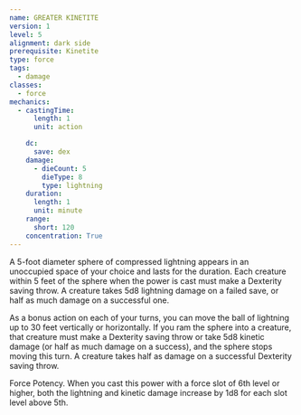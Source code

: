 ```yaml
---
name: GREATER KINETITE
version: 1
level: 5
alignment: dark side
prerequisite: Kinetite
type: force
tags:
  - damage
classes:
  - force
mechanics:
  - castingTime:
      length: 1
      unit: action

    dc:
      save: dex
    damage:
      - dieCount: 5
        dieType: 8
        type: lightning
    duration:
      length: 1
      unit: minute
    range:
      short: 120
    concentration: True
---
```

A 5-foot diameter sphere of compressed lightning appears in an unoccupied space of your choice and lasts for the duration. Each creature within 5 feet of the sphere when the power is cast must make a Dexterity saving throw. A creature takes 5d8 lightning damage on a failed save, or half as much damage on a successful one.

As a bonus action on each of your turns, you can move the ball of lightning up to 30 feet vertically or horizontally. If you ram the sphere into a creature, that creature must make a Dexterity saving throw or take 5d8 kinetic damage (or half as much damage on a success), and the sphere stops moving this turn. A creature takes half as damage on a successful Dexterity saving throw.

Force Potency. When you cast this power with a force slot of 6th level or higher, both the lightning and kinetic damage increase by 1d8 for each slot level above 5th.


    